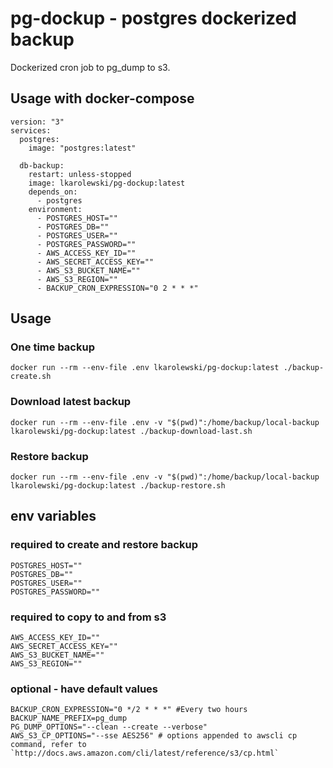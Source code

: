 
# pg-dockup - postgres dockerized backup

Dockerized cron job to pg_dump to s3.

## Usage with docker-compose

```
version: "3"
services:
  postgres:
    image: "postgres:latest"

  db-backup:
    restart: unless-stopped
    image: lkarolewski/pg-dockup:latest
    depends_on:
      - postgres
    environment:
      - POSTGRES_HOST=""
      - POSTGRES_DB=""
      - POSTGRES_USER=""
      - POSTGRES_PASSWORD=""
      - AWS_ACCESS_KEY_ID=""
      - AWS_SECRET_ACCESS_KEY=""
      - AWS_S3_BUCKET_NAME=""
      - AWS_S3_REGION=""
      - BACKUP_CRON_EXPRESSION="0 2 * * *"
```

## Usage

### One time backup

    docker run --rm --env-file .env lkarolewski/pg-dockup:latest ./backup-create.sh


### Download latest backup

    docker run --rm --env-file .env -v "$(pwd)":/home/backup/local-backup lkarolewski/pg-dockup:latest ./backup-download-last.sh


### Restore backup

    docker run --rm --env-file .env -v "$(pwd)":/home/backup/local-backup lkarolewski/pg-dockup:latest ./backup-restore.sh


## env variables

### required to create and restore backup

    POSTGRES_HOST=""
    POSTGRES_DB=""
    POSTGRES_USER=""
    POSTGRES_PASSWORD=""

### required to copy to and from s3   
    AWS_ACCESS_KEY_ID=""
    AWS_SECRET_ACCESS_KEY=""
    AWS_S3_BUCKET_NAME=""
    AWS_S3_REGION=""
        
### optional - have default values
    BACKUP_CRON_EXPRESSION="0 */2 * * *" #Every two hours
    BACKUP_NAME_PREFIX=pg_dump
    PG_DUMP_OPTIONS="--clean --create --verbose"
    AWS_S3_CP_OPTIONS="--sse AES256" # options appended to awscli cp command, refer to `http://docs.aws.amazon.com/cli/latest/reference/s3/cp.html`
